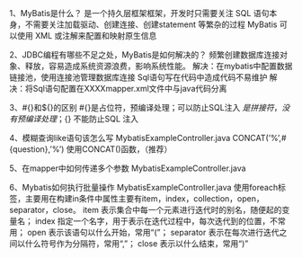 1、MyBatis是什么？
    是一个持久层框架框架，开发时只需要关注 SQL 语句本身，不需要关注加载驱动、创建连接、创建statement 等繁杂的过程
    MyBatis 可以使用 XML 或注解来配置和映射原生信息

2、JDBC编程有哪些不足之处，MyBatis是如何解决的？
    频繁创建数据库连接对象、释放，容易造成系统资源浪费，影响系统性能。
    解决：在mybatis中配置数据链接池，使用连接池管理数据库连接
    Sql语句写在代码中造成代码不易维护
    解决：将Sql语句配置在XXXXmapper.xml文件中与java代码分离


3、#{}和${}的区别
    #{}是占位符，预编译处理；可以防止SQL注入
    ${}是拼接符，没有预编译处理；${} 不能防止SQL 注入

4、模糊查询like语句该怎么写    MybatisExampleController.java
    CONCAT(’%’,#{question},’%’) 使用CONCAT()函数，（推荐）


5、在mapper中如何传递多个参数 MybatisExampleController.java



6、Mybatis如何执行批量操作 MybatisExampleController.java 
    使用foreach标签，主要用在构建in条件中属性主要有item，index，collection，open，separator，close。
    item 表示集合中每一个元素进行迭代时的别名，随便起的变量名；
    index 指定一个名字，用于表示在迭代过程中，每次迭代到的位置，不常用；
    open 表示该语句以什么开始，常用“(”；
    separator 表示在每次进行迭代之间以什么符号作为分隔符，常用“,”；
    close 表示以什么结束，常用“)”








